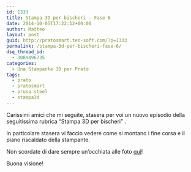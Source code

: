 ```yaml
---
id: 1333
title: Stampa 3D per bischeri – Fase 6
date: 2014-10-05T17:22:12+00:00
author: Matteo
layout: post
guid: http://pratosmart.teo-soft.com/?p=1333
permalink: /stampa-3d-per-bischeri-fase-6/
dsq_thread_id:
  - 3089496735
categories:
  - Una Stampante 3D per Prato
tags:
  - prato
  - pratosmart
  - prusa steel
  - stampa3d
---
```

Carissimi amici che mi seguite, stasera per voi un nuovo episodio della seguitissima rubrica &#8220;Stampa 3D per bischeri&#8221; .

In particolare stasera vi faccio vedere come si montano i fine corsa e il piano riscaldato della stampante.

Non scordate di dare sempre un&#8217;occhiata alle foto <a href="https://www.flickr.com/photos/125814874@N05/sets/72157647321268121/" target="_blank">qui</a>!

Buona visione!